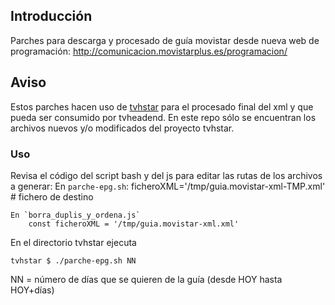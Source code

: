 ## Introducción

Parches para descarga y procesado de guía movistar desde nueva web de programación: http://comunicacion.movistarplus.es/programacion/

## Aviso
Estos parches hacen uso de [tvhstar](https://github.com/LuisPalacios/tvhstar) para el procesado final del xml y que pueda ser consumido por tvheadend.
En este repo sólo se encuentran los archivos nuevos y/o modificados del proyecto tvhstar.

### Uso

Revisa el código del script bash y del js para editar las rutas de los archivos a generar:
	En `parche-epg.sh`:
		ficheroXML='/tmp/guia.movistar-xml-TMP.xml' # fichero de destino
		
	En `borra_duplis_y_ordena.js`
		const ficheroXML = '/tmp/guia.movistar-xml.xml'
	
En el directorio tvhstar ejecuta

    tvhstar $ ./parche-epg.sh NN

NN = número de días que se quieren de la guía (desde HOY hasta HOY+días)